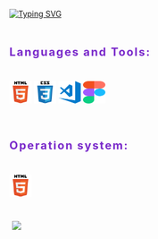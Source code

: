 <a href="https://git.io/typing-svg"><img src="https://readme-typing-svg.demolab.com?font=Fira+Code&weight=500&duration=2000&pause=5000&color=38BDAE&background=0A002A&center=true&vCenter=true&multiline=true&width=1000&height=100&lines=Hi+there+%F0%9F%91%8B%2C+my+name+Serhii;------------------------------------------------------------------;Currently+learning+GOIT+courses+%22Full+Stack+developer%22" alt="Typing SVG" /></a>

<h3 align="left" style="padding: 20px 0; font-size: 20px; font-weight: 700; letter-spacing: 0.1em; color: #7928ca;">Languages and Tools:</h3>
<div align="left" style="margin-bottom: 40px;">
   <img src="./images/html5-logo.svg" alt="html5" width="40" height="40"/>
   <img src="./images/css3-logo.svg" alt="css3" width="40" height="40"/>
   <img src="./images/vscode-logo.png" alt="vscode" width="40" height="40"/>
   <img src="./images/figma-logo.svg" alt="figma" width="40" height="40"/>
</div>
<p></p>
<h3 align="left" style="padding: 20px 0; font-size: 20px; font-weight: 700; letter-spacing: 0.1em; color: #7928ca;">Operation system:</h3>
<div align="left" style="margin-bottom: 40px;">
   <img src="./images/html5-logo.svg" alt="html5" width="40" height="40"/>
</div>

<img
      style="height: auto; width: 70%; margin: 0px 0px 20px 5px"
      src="https://github-readme-stats.vercel.app/api?username=HaberSerhii&custom_title=Serhii-Haber&show_icons=true&theme=tokyonight&card_width=600"
    />
